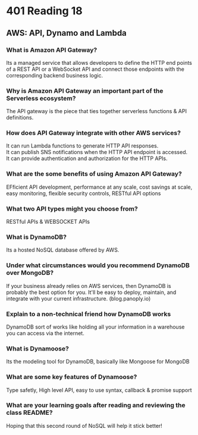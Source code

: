 # 401 Reading 18

## AWS: API, Dynamo and Lambda

### What is Amazon API Gateway?

Its a managed service that allows developers to define the HTTP end points of a REST API or a WebSocket API and connect those endpoints with the corresponding backend business logic.

### Why is Amazon API Gateway an important part of the Serverless ecosystem?

The API gateway is the piece that ties together serverless functions & API definitions.

### How does API Gateway integrate with other AWS services?

It can run Lambda functions to generate HTTP API responses.  
It can publish SNS notifications when the HTTP API endpoint is accessed.  
It can provide authentication and authorization for the HTTP APIs.

### What are the some benefits of using Amazon API Gateway?

EFficient API development, performance at any scale, cost savings at scale, easy monitoring, flexible security controls, RESTful API options

### What two API types might you choose from?

RESTful APIs & WEBSOCKET APIs

### What is DynamoDB?

Its a hosted NoSQL database offered by AWS.

### Under what circumstances would you recommend DynamoDB over MongoDB?

If your business already relies on AWS services, then DynamoDB is probably the best option for you. It'll be easy to deploy, maintain, and integrate with your current infrastructure. (blog.panoply.io)

### Explain to a non-technical friend how DynamoDB works

DynamoDB sort of works like holding all your information in a warehouse you can access via the internet.

### What is Dynamoose?

Its the modeling tool for DynamoDB, basically like Mongoose for MongoDB

### What are some key features of Dynamoose?

Type safetly, High level API, easy to use syntax, callback & promise support

### What are your learning goals after reading and reviewing the class README?

Hoping that this second round of NoSQL will help it stick better!
